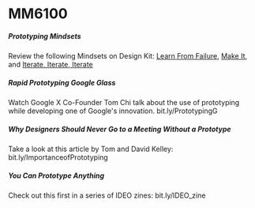 # MM6100

##### Prototyping Mindsets
Review the following Mindsets on Design Kit: [Learn From Failure](http://www.designkit.org/mindsets/1), [Make It](http://www.designkit.org/mindsets/2), and [Iterate, Iterate, Iterate](http://www.designkit.org/mindsets/7)

##### Rapid Prototyping Google Glass
Watch Google X Co-Founder Tom Chi talk about the use of prototyping while developing one of Google's innovation. bit.ly/PrototypingG

##### Why Designers Should Never Go to a Meeting Without a Prototype
Take a look at this article by Tom and David Kelley: bit.ly/ImportanceofPrototyping

##### You Can Prototype Anything
Check out this first in a series of IDEO zines: bit.ly/IDEO_zine
